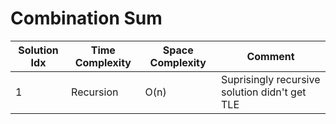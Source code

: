 # Combination Sum

| Solution Idx | Time Complexity | Space Complexity | Comment                                       |
| ------------ | --------------- | ---------------- | --------------------------------------------- |
| 1            | Recursion       | O(n)             | Suprisingly recursive solution didn't get TLE |
